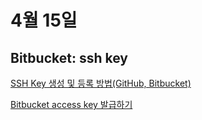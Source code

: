 # 4월 15일


## Bitbucket: ssh key

[SSH Key 생성 및 등록 방법(GitHub, Bitbucket)](https://minemanemo.tistory.com/70)

[Bitbucket access key 발급하기](https://novemberde.github.io/2017/04/18/Bitbucket_access_key_0.html)
